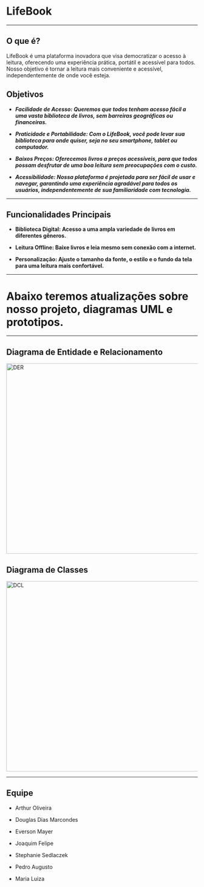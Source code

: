 # LifeBook

---------------------

## O que é? 
LifeBook é uma plataforma inovadora que visa democratizar o acesso à leitura, oferecendo uma experiência prática, portátil e acessível para todos. Nosso objetivo é tornar a leitura mais conveniente e acessível, independentemente de onde você esteja.



## Objetivos

* ***Facilidade de Acesso: Queremos que todos tenham acesso fácil a uma vasta biblioteca de livros, sem barreiras geográficas ou financeiras.*** 

* ***Praticidade e Portabilidade: Com o LifeBook, você pode levar sua biblioteca para onde quiser, seja no seu smartphone, tablet ou computador.*** 

* ***Baixos Preços: Oferecemos livros a preços acessíveis, para que todos possam desfrutar de uma boa leitura sem preocupações com o custo.*** 

* ***Acessibilidade: Nossa plataforma é projetada para ser fácil de usar e navegar, garantindo uma experiência agradável para todos os usuários, independentemente de sua familiaridade com tecnologia.***


---------------------


## Funcionalidades Principais

* **Biblioteca Digital: Acesso a uma ampla variedade de livros em diferentes gêneros.**

* **Leitura Offline: Baixe livros e leia mesmo sem conexão com a internet.**

* **Personalização: Ajuste o tamanho da fonte, o estilo e o fundo da tela para uma leitura mais confortável.**

-------------------


# Abaixo teremos atualizações sobre nosso projeto, diagramas UML e prototipos.

-------------------

## Diagrama de Entidade e Relacionamento

<img src="https://img.ge/ib/5JRXrvM88zSO6VW_1740264664.png" alt="DER" width="850px" height="500px">

## Diagrama de Classes

<img src="https://img.ge/ib/eqCFEwCClZDbMp2_1740268237.png" alt="DCL" width="800px" height="500px">

---------------------

## Equipe

* Arthur Oliveira

* Douglas Dias Marcondes

* Everson Mayer

* Joaquim Felipe

* Stephanie Sedlaczek

* Pedro Augusto

* Maria Luiza
